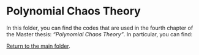 # Polynomial Chaos Theory

In this folder, you can find the codes that are used in the fourth chapter of the Master thesis: 
*“Polynomial Chaos Theory”*.
In particular, you can find:


[Return to the main folder](https://github.com/lucafe/PCE4UDDE_matlab_codes).